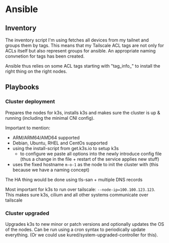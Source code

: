 # Ansible

## Inventory

The inventory script I'm using fetches all devices from my tailnet and groups them by tags. This means that my Tailscale ACL tags are not only for ACLs itself but also represent groups for ansible. An appropriate naming convnetion for tags has been created.

Ansible thus relies on some ACL tags starting with "tag_info_" to install the right thing on the right nodes.

## Playbooks

### Cluster deployment

Prepares the nodes for k3s, installs k3s and makes sure the cluster is up & running (including the minimal CNI config).

Important to mention:
- ARM/ARM64/AMD64 supported
- Debian, Ubuntu, RHEL and CentOs supported
- using the install-script from get.k3s.io to setup k3s
  - to configure we paste all options into the newly introduce config file (thus a change in the file + restart of the service applies new stuff)
- uses the fixed hostname `m-o-1` as the node to init the cluster with (this because we have a naming concept)

The HA thing would be done using tls-san + multiple DNS records

Most important for k3s to run over tailscale: `--node-ip=100.100.123.123`. This makes sure k3s, cilium and all other systems communicate over tailscale

### Cluster upgraded

Upgrades k3s to new minor or patch versions and optionally updates the OS of the nodes. Can be run using a cron syntax to periodically update everything. (Or we could use kured/system-upgraded-controller for this).

